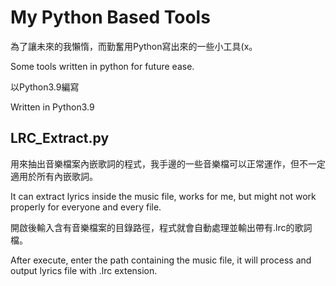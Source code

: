 # My Python Based Tools
為了讓未來的我懶惰，而勤奮用Python寫出來的一些小工具(x。

Some tools written in python for future ease.

以Python3.9編寫

Written in Python3.9

## LRC_Extract.py
用來抽出音樂檔案內嵌歌詞的程式，我手邊的一些音樂檔可以正常運作，但不一定適用於所有內嵌歌詞。

It can extract lyrics inside the music file, works for me, but might not work properly for everyone and every file.

開啟後輸入含有音樂檔案的目錄路徑，程式就會自動處理並輸出帶有.lrc的歌詞檔。

After execute, enter the path containing the music file, it will process and output lyrics file with .lrc extension.

